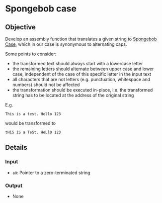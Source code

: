 # Spongebob case

## Objective
Develop an assembly function that translates a given string to [Spongebob Case](https://en.wikipedia.org/wiki/Alternating_caps), which in our case is synonymous to alternating caps.

Some points to consider:
- the transformed text should always start with a lowercase letter
- the remaining letters should alternate between upper case and lower case, independent of the case of this specific letter in the input text
- all characters that are not letters (e.g. punctuation, whitespace and numbers) should not be affected
- the transformation should be executed in-place, i.e. the transformed string has to be located at the address of the original string

E.g.

`This is a test. Hello 123`

would be transformed to

`tHiS iS a TeSt. HeLlO 123`


## Details

### Input
- `a0`: Pointer to a zero-terminated string

### Output
- None

